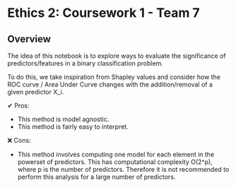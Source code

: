 # Ethics 2: Coursework 1 - Team 7

## Overview
The idea of this notebook is to explore ways to evaluate the significance of predictors/features in a binary classification problem.

To do this, we take inspiration from Shapley values and consider how the ROC curve / Area Under Curve changes with the addition/removal of a given predictor X_i.

✔ Pros:
* This method is model agnostic.
* This method is fairly easy to interpret.

❌ Cons:
* This method involves computing one model for each element in the powerset of predictors. This has computational complexity O(2^p), where p is the number of predictors. Therefore it is not recommended to perform this analysis for a large number of predictors.
